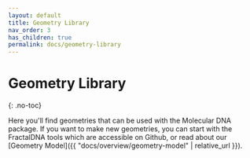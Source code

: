```yaml
---
layout: default
title: Geometry Library
nav_order: 3
has_children: true
permalink: docs/geometry-library
---
```


# Geometry Library
{: .no-toc}

Here you'll find geometries that can be used with the Molecular DNA package.
If you want to make new geometries, you can start with the FractalDNA tools
which are accessible on Github, or read about our [Geometry Model]({{ "docs/overview/geometry-model" | relative_url }}).

